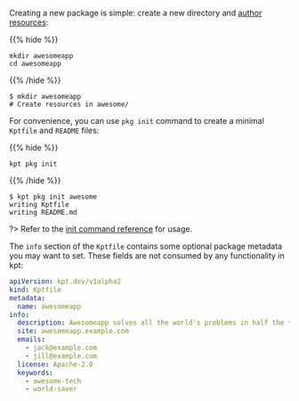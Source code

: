 Creating a new package is simple: create a new directory and [author resources]:

{{% hide %}}

<!--@verifyBook-->
```shell
mkdir awesomeapp
cd awesomeapp
```

{{% /hide %}}

```shell
$ mkdir awesomeapp
# Create resources in awesome/
```

For convenience, you can use `pkg init` command to create a minimal `Kptfile`
and `README` files:

{{% hide %}}

<!--@verifyBook-->
```shell
kpt pkg init
```

{{% /hide %}}

```shell
$ kpt pkg init awesome
writing Kptfile
writing README.md
```

?> Refer to the [init command reference][init-doc] for usage.

The `info` section of the `Kptfile` contains some optional package metadata you
may want to set. These fields are not consumed by any functionality in kpt:

```yaml
apiVersion: kpt.dev/v1alpha2
kind: Kptfile
metadata:
  name: awesomeapp
info:
  description: Awesomeapp solves all the world's problems in half the time.
  site: awesomeapp.example.com
  emails:
    - jack@example.com
    - jill@example.com
  license: Apache-2.0
  keywords:
    - awesome-tech
    - world-saver
```

[author resources]: /book/03-packages/03-editing-a-package
[init-doc]: /reference/cli/pkg/init/
